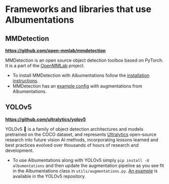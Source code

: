 # Frameworks and libraries that use Albumentations

## MMDetection

**https://github.com/open-mmlab/mmdetection**

MMDetection is an open source object detection toolbox based on PyTorch. It is a part of the [OpenMMLab](https://openmmlab.com/) project.

- To install MMDetection with Albumentations follow the [installation instructions](https://github.com/open-mmlab/mmdetection/blob/master/docs/en/get_started.md/#Installation).
- MMDetection has an [example config](https://github.com/open-mmlab/mmdetection/tree/master/configs/albu_example) with augmentations from Albumentations.


## YOLOv5

**https://github.com/ultralytics/yolov5**

YOLOv5 🚀 is a family of object detection architectures and models pretrained on the COCO dataset, and represents [Ultralytics](https://ultralytics.com/) open-source research into future vision AI methods, incorporating lessons learned and best practices evolved over thousands of hours of research and development.

- To use Albumentations along with YOLOv5 simply `pip install -U albumentations` and then update the augmentation pipeline as you see fit in the Albumentations class in `utils/augmentations.py`. [An example](https://github.com/ultralytics/yolov5/pull/3882) is available in the YOLOv5 repository.
